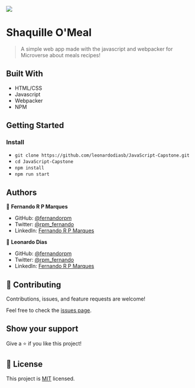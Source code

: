 ![](https://img.shields.io/badge/Microverse-blueviolet)

# Shaquille O'Meal

> A simple web app made with the javascript and webpacker for Microverse about meals recipes!

<!-- ![screenshot](./app_screenshot.png) -->

## Built With

- HTML/CSS
- Javascript
- Webpacker
- NPM

## Getting Started

### Install

- `git clone https://github.com/leonardodiasb/JavaScript-Capstone.git`
- `cd JavaScript-Capstone`
- `npm install`
- `npm run start`

## Authors

👤 **Fernando R P Marques**

- GitHub: [@fernandorpm](https://github.com/fernandorpm)
- Twitter: [@rpm_fernando](https://twitter.com/rpm_fernando)
- LinkedIn: [Fernando R P Marques](https://linkedin.com/in/fernandorpm)

👤 **Leonardo Dias**

- GitHub: [@fernandorpm](https://github.com/fernandorpm)
- Twitter: [@rpm_fernando](https://twitter.com/rpm_fernando)
- LinkedIn: [Fernando R P Marques](https://linkedin.com/in/fernandorpm)

## 🤝 Contributing

Contributions, issues, and feature requests are welcome!

Feel free to check the [issues page](../../issues/).

## Show your support

Give a ⭐️ if you like this project!

## 📝 License

This project is [MIT](./MIT.md) licensed.
